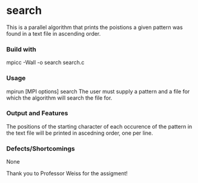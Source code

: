 # search
This is a parallel algorithm that prints the poistions a given pattern was found in a text file in ascending order.

### Build with
mpicc -Wall -o search search.c 

### Usage 
mpirun \[MPI options\] search <pattern> <file>
The user must supply a pattern and a file for which the algorithm will search the file for.

### Output and Features
The positions of the starting character of each occurence of the pattern in the text file will be printed in ascedning order, one per line.

### Defects/Shortcomings
None

Thank you to Professor Weiss for the assigment!
